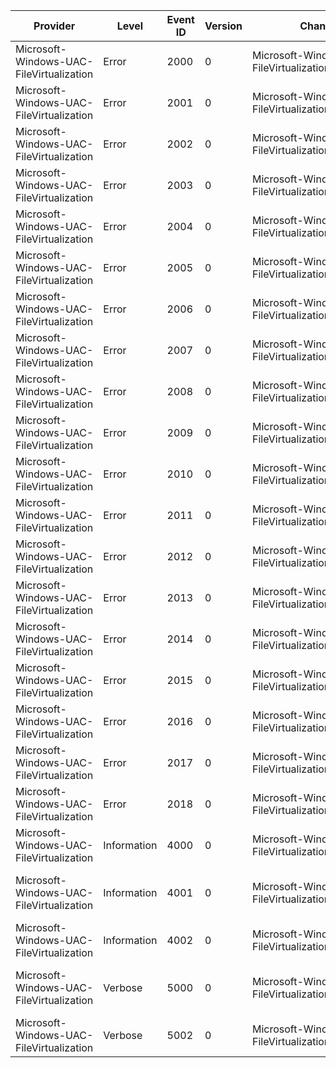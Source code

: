 Provider                                  |  Level        |  Event ID  |  Version  |  Channel                                               |  Task  |  Opcode  |  Keyword  |  Message
------------------------------------------|---------------|------------|-----------|--------------------------------------------------------|--------|----------|-----------|---------------------------------------------------------------------
Microsoft-Windows-UAC-FileVirtualization  |  Error        |  2000      |  0        |  Microsoft-Windows-UAC-FileVirtualization/Operational  |        |          |           |  Failed to register with Filter Manager.
Microsoft-Windows-UAC-FileVirtualization  |  Error        |  2001      |  0        |  Microsoft-Windows-UAC-FileVirtualization/Operational  |        |          |           |  Failed to read the settings.
Microsoft-Windows-UAC-FileVirtualization  |  Error        |  2002      |  0        |  Microsoft-Windows-UAC-FileVirtualization/Operational  |        |          |           |  Failed to read the file list.
Microsoft-Windows-UAC-FileVirtualization  |  Error        |  2003      |  0        |  Microsoft-Windows-UAC-FileVirtualization/Operational  |        |          |           |  Failed to initialize security.
Microsoft-Windows-UAC-FileVirtualization  |  Error        |  2004      |  0        |  Microsoft-Windows-UAC-FileVirtualization/Operational  |        |          |           |  Failed to start filtering.
Microsoft-Windows-UAC-FileVirtualization  |  Error        |  2005      |  0        |  Microsoft-Windows-UAC-FileVirtualization/Operational  |        |          |           |  Failed to set up the instance for a volume.
Microsoft-Windows-UAC-FileVirtualization  |  Error        |  2006      |  0        |  Microsoft-Windows-UAC-FileVirtualization/Operational  |        |          |           |  Failed to query the virtualization mode.
Microsoft-Windows-UAC-FileVirtualization  |  Error        |  2007      |  0        |  Microsoft-Windows-UAC-FileVirtualization/Operational  |        |          |           |  Failed to query virtual store file information.
Microsoft-Windows-UAC-FileVirtualization  |  Error        |  2008      |  0        |  Microsoft-Windows-UAC-FileVirtualization/Operational  |        |          |           |  Failed to select which file to create.
Microsoft-Windows-UAC-FileVirtualization  |  Error        |  2009      |  0        |  Microsoft-Windows-UAC-FileVirtualization/Operational  |        |          |           |  Failed to create a stream handle context.
Microsoft-Windows-UAC-FileVirtualization  |  Error        |  2010      |  0        |  Microsoft-Windows-UAC-FileVirtualization/Operational  |        |          |           |  Failed to set the stream handle context.
Microsoft-Windows-UAC-FileVirtualization  |  Error        |  2011      |  0        |  Microsoft-Windows-UAC-FileVirtualization/Operational  |        |          |           |  Failed to perform the administrator access check.
Microsoft-Windows-UAC-FileVirtualization  |  Error        |  2012      |  0        |  Microsoft-Windows-UAC-FileVirtualization/Operational  |        |          |           |  Failed to prepare for delayed virtualization.
Microsoft-Windows-UAC-FileVirtualization  |  Error        |  2013      |  0        |  Microsoft-Windows-UAC-FileVirtualization/Operational  |        |          |           |  Failed to perform delayed virtualization.
Microsoft-Windows-UAC-FileVirtualization  |  Error        |  2014      |  0        |  Microsoft-Windows-UAC-FileVirtualization/Operational  |        |          |           |  Failed to switch one or more delayed file objects.
Microsoft-Windows-UAC-FileVirtualization  |  Error        |  2015      |  0        |  Microsoft-Windows-UAC-FileVirtualization/Operational  |        |          |           |  Failed to create the virtual file path.
Microsoft-Windows-UAC-FileVirtualization  |  Error        |  2016      |  0        |  Microsoft-Windows-UAC-FileVirtualization/Operational  |        |          |           |  Failed to copy the file into the virtual store.
Microsoft-Windows-UAC-FileVirtualization  |  Error        |  2017      |  0        |  Microsoft-Windows-UAC-FileVirtualization/Operational  |        |          |           |  Failed to perform the merged directory query.
Microsoft-Windows-UAC-FileVirtualization  |  Error        |  2018      |  0        |  Microsoft-Windows-UAC-FileVirtualization/Operational  |        |          |           |  Failed to query information for the file object.
Microsoft-Windows-UAC-FileVirtualization  |  Information  |  4000      |  0        |  Microsoft-Windows-UAC-FileVirtualization/Operational  |        |          |           |  Virtual file '{FileNameBuffer}' created.
Microsoft-Windows-UAC-FileVirtualization  |  Information  |  4001      |  0        |  Microsoft-Windows-UAC-FileVirtualization/Operational  |        |          |           |  Virtual file '{FileNameBuffer}' renamed to '{TargetFileNameBuffer}'
Microsoft-Windows-UAC-FileVirtualization  |  Information  |  4002      |  0        |  Microsoft-Windows-UAC-FileVirtualization/Operational  |        |          |           |  Virtual delete of file '{FileNameBuffer}' requested.
Microsoft-Windows-UAC-FileVirtualization  |  Verbose      |  5000      |  0        |  Microsoft-Windows-UAC-FileVirtualization/Operational  |        |          |           |  Operation on file '{FileNameBuffer}' excluded from virtualization.
Microsoft-Windows-UAC-FileVirtualization  |  Verbose      |  5002      |  0        |  Microsoft-Windows-UAC-FileVirtualization/Operational  |        |          |           |  Delayed virtual file '{FileNameBuffer}' not virtualized.